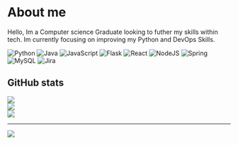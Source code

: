 # About me
Hello, Im a Computer science Graduate looking to futher my skills within tech. Im currently focusing on improving my Python and DevOps Skills.

![Python](https://img.shields.io/badge/python-3670A0?style=for-the-badge&logo=python&logoColor=ffdd54) ![Java](https://img.shields.io/badge/java-%23ED8B00.svg?style=for-the-badge&logo=openjdk&logoColor=white) ![JavaScript](https://img.shields.io/badge/javascript-%23323330.svg?style=for-the-badge&logo=javascript&logoColor=%23F7DF1E) ![Flask](https://img.shields.io/badge/flask-%23000.svg?style=for-the-badge&logo=flask&logoColor=white) ![React](https://img.shields.io/badge/react-%2320232a.svg?style=for-the-badge&logo=react&logoColor=%2361DAFB) ![NodeJS](https://img.shields.io/badge/node.js-6DA55F?style=for-the-badge&logo=node.js&logoColor=white) ![Spring](https://img.shields.io/badge/spring-%236DB33F.svg?style=for-the-badge&logo=spring&logoColor=white) ![MySQL](https://img.shields.io/badge/mysql-4479A1.svg?style=for-the-badge&logo=mysql&logoColor=white) ![Jira](https://img.shields.io/badge/jira-%230A0FFF.svg?style=for-the-badge&logo=jira&logoColor=white)

## GitHub stats
![](https://github-readme-stats.vercel.app/api?username=cakeacoffee&theme=shadow_blue&hide_border=false&include_all_commits=false&count_private=false)<br/>
![](https://github-readme-streak-stats.herokuapp.com/?user=cakeacoffee&theme=shadow_blue&hide_border=false)<br/>
![](https://github-readme-stats.vercel.app/api/top-langs/?username=cakeacoffee&theme=shadow_blue&hide_border=false&include_all_commits=false&count_private=false&layout=compact)

---
[![](https://visitcount.itsvg.in/api?id=cakeacoffee&icon=1&color=1)](https://visitcount.itsvg.in)

<!-- Proudly created with GPRM ( https://gprm.itsvg.in ) -->
